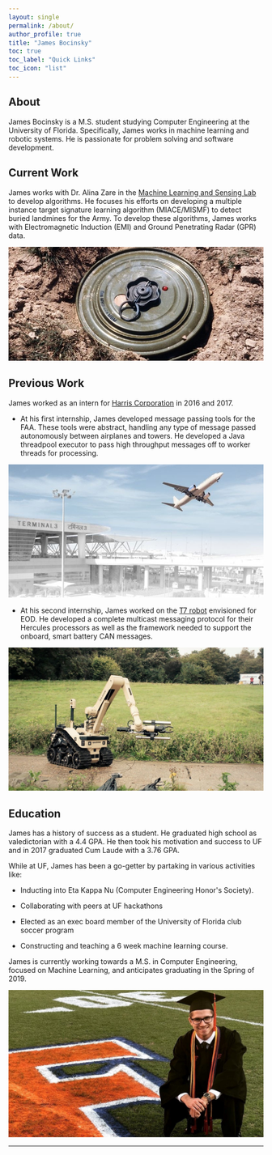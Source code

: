 ```yaml
---
layout: single
permalink: /about/
author_profile: true
title: "James Bocinsky"
toc: true
toc_label: "Quick Links"
toc_icon: "list"
---
```


## About

James Bocinsky is a M.S. student studying Computer Engineering at the University of Florida. Specifically, James works in machine learning and robotic systems. He is passionate for problem solving and software development.


## Current Work

James works with Dr. Alina Zare in the [Machine Learning and Sensing Lab](https://faculty.eng.ufl.edu/machine-learning/machine-learning-sensing-lab/ "MLSL Site") to develop algorithms. He focuses his efforts on developing a multiple instance target signature learning algorithm (MIACE/MISMF) to detect buried landmines for the Army. To develop these algorithms, James works with Electromagnetic Induction (EMI) and Ground Penetrating Radar (GPR) data.

![alt text](/assets/images/Landmine.jpg)


## Previous Work

James worked as an intern for [Harris Corporation](https://www.harris.com/ "harris.com") in 2016 and 2017. 

* At his first internship, James developed message passing tools for the FAA. These tools were abstract, handling any type of message passed autonomously between airplanes and towers. He developed a Java threadpool executor to pass high throughput messages off to worker threads for processing.

<p align="center">
	<img src="/assets/images/HarrisFTI2.jpg">
</p>
  


* At his second internship, James worked on the [T7 robot](https://www.harris.com/solution/t7-multi-mission-robotic-system "harris.com") envisioned for EOD. He developed a complete multicast messaging protocol for their Hercules processors as well as the framework needed to support the onboard, smart battery CAN messages.

![alt text](/assets/images/T7Robot.jpg)


## Education

James has a history of success as a student. He graduated high school as valedictorian with a 4.4 GPA. He then took his motivation and success to UF and in 2017 graduated Cum Laude with a 3.76 GPA. 

While at UF, James has been a go-getter by partaking in various activities like:

* Inducting into Eta Kappa Nu (Computer Engineering Honor's Society). 

* Collaborating with peers at UF hackathons

* Elected as an exec board member of the University of Florida club soccer program

* Constructing and teaching a 6 week machine learning course. 

James is currently working towards a M.S. in Computer Engineering, focused on Machine Learning, and anticipates graduating in the Spring of 2019.

![alt text](/assets/images/JamesUFGrad.jpg)

---